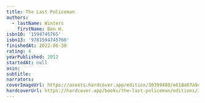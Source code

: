 ```yaml
---
title: The Last Policeman
authors:
  - lastName: Winters
    firstName: Ben H.
isbn10: '1594745765'
isbn13: '9781594745768'
finishedAt: 2022-06-30
rating: 4
yearPublished: 2012
startedAt: null
asin:
subtitle:
narrators:
coverImageUrl: https://assets.hardcover.app/edition/30399480/e618a07a9c39a8ed54d0848bc06d19ad3778e4ee.jpeg
hardcoverUrl: https://hardcover.app/books/the-last-policeman/editions/30399480
---
```

